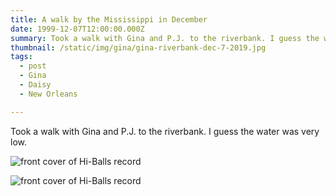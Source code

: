 ```yaml
---
title: A walk by the Mississippi in December
date: 1999-12-07T12:00:00.000Z
summary: Took a walk with Gina and P.J. to the riverbank. I guess the water was very low.
thumbnail: /static/img/gina/gina-riverbank-dec-7-2019.jpg
tags:
  - post
  - Gina
  - Daisy
  - New Orleans

---
```

Took a walk with Gina and P.J. to the riverbank. I guess the water was very low.


![ front cover of Hi-Balls record](/static/img/gina/gina-riverbank-dec-7-2019.jpg)

![ front cover of Hi-Balls record](/static/img/gina/daisy-riverbank-dec-7-2019.jpg)
